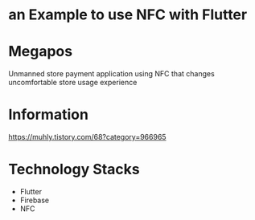 # an Example to use NFC with Flutter

# Megapos
Unmanned store payment application using NFC that changes uncomfortable store usage experience

# Information
https://muhly.tistory.com/68?category=966965

# Technology Stacks
 - Flutter
 - Firebase
 - NFC
